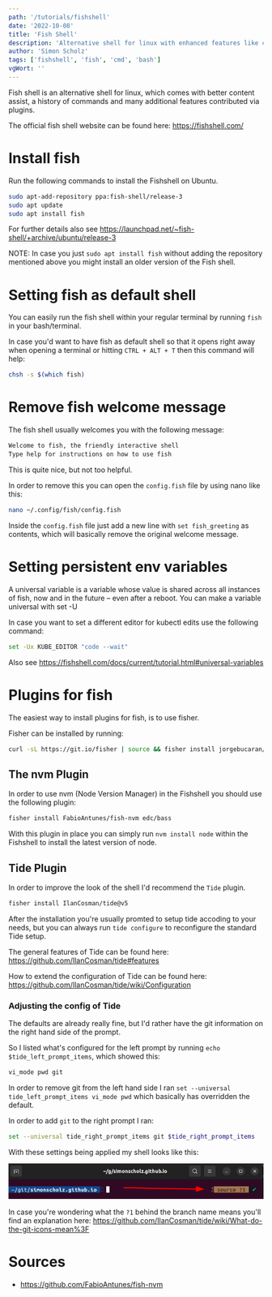 ```yaml
---
path: '/tutorials/fishshell'
date: '2022-10-08'
title: 'Fish Shell'
description: 'Alternative shell for linux with enhanced features like command history and auto completion'
author: 'Simon Scholz'
tags: ['fishshell', 'fish', 'cmd', 'bash']
vgWort: ''
---
```


Fish shell is an alternative shell for linux, which comes with better content assist, a history of commands and many additional features contributed via plugins.

The official fish shell website can be found here: https://fishshell.com/

# Install fish

Run the following commands to install the Fishshell on Ubuntu.

```bash
sudo apt-add-repository ppa:fish-shell/release-3
sudo apt update
sudo apt install fish
```

For further details also see https://launchpad.net/~fish-shell/+archive/ubuntu/release-3

NOTE: In case you just `sudo apt install fish` without adding the repository mentioned above you might install an older version of the Fish shell.

# Setting fish as default shell

You can easily run the fish shell within your regular terminal by running `fish` in your bash/terminal.

In case you'd want to have fish as default shell so that it opens right away when opening a terminal or hitting `CTRL + ALT + T` then this command will help:

```bash
chsh -s $(which fish)
```

# Remove fish welcome message

The fish shell usually welcomes you with the following message:

```bash
Welcome to fish, the friendly interactive shell
Type help for instructions on how to use fish
```

This is quite nice, but not too helpful.

In order to remove this you can open the `config.fish` file by using nano like this:

```bash
nano ~/.config/fish/config.fish
```

Inside the `config.fish` file just add a new line with `set fish_greeting` as contents, which will basically remove the original welcome message.

# Setting persistent env variables

A universal variable is a variable whose value is shared across all instances of fish, now and in the future – even after a reboot. You can make a variable universal with set -U

In case you want to set a different editor for kubectl edits use the following command:

```bash
set -Ux KUBE_EDITOR "code --wait"
```

Also see https://fishshell.com/docs/current/tutorial.html#universal-variables

# Plugins for fish

The easiest way to install plugins for fish, is to use fisher.

Fisher can be installed by running:

```bash
curl -sL https://git.io/fisher | source && fisher install jorgebucaran/fisher
```

## The nvm Plugin

In order to use nvm (Node Version Manager) in the Fishshell you should use the following plugin:

```bash
fisher install FabioAntunes/fish-nvm edc/bass
```

With this plugin in place you can simply run `nvm install node` within the Fishshell to install the latest version of node.

## Tide Plugin

In order to improve the look of the shell I'd recommend the `Tide` plugin.

```bash
fisher install IlanCosman/tide@v5
```

After the installation you're usually promted to setup tide accoding to your needs, but you can always run `tide configure` to reconfigure the standard Tide setup.

The general features of Tide can be found here:
https://github.com/IlanCosman/tide#features

How to extend the configuration of Tide can be found here:
https://github.com/IlanCosman/tide/wiki/Configuration

### Adjusting the config of Tide

The defaults are already really fine, but I'd rather have the git information on the right hand side of the prompt.

So I listed what's configured for the left prompt by running `echo $tide_left_prompt_items`, which showed this:

```bash
vi_mode pwd git
```

In order to remove git from the left hand side I ran `set --universal tide_left_prompt_items vi_mode pwd` which basically has overridden the default.

In order to add `git` to the right prompt I ran:

```bash
set --universal tide_right_prompt_items git $tide_right_prompt_items
```

With these settings being applied my shell looks like this:

![Git Infos on right side prompt](./git_right_prompt.png)

In case you're wondering what the `?1` behind the branch name means you'll find an explanation here: https://github.com/IlanCosman/tide/wiki/What-do-the-git-icons-mean%3F

# Sources

* https://github.com/FabioAntunes/fish-nvm